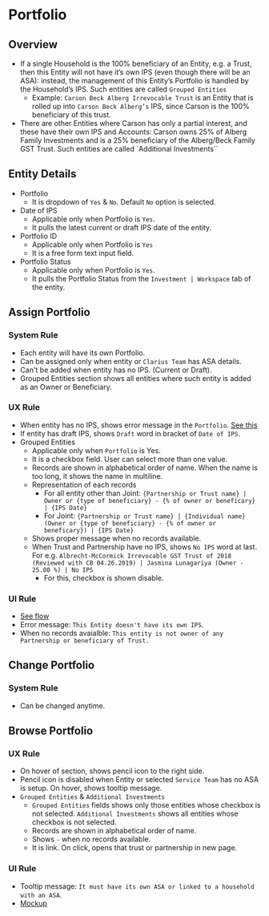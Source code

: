 # Portfolio
## Overview
- If a single Household is the 100% beneficiary of an Entity, e.g. a Trust, then this Entity will not have it’s own IPS (even though there will be an ASA): instead, the management of this Entity’s Portfolio is handled by the Household’s IPS. Such entities are called `Grouped Entities`
    - Example: `Carson Beck Alberg Irrevocable Trust` is an Entity that is rolled up into `Carson Beck Alberg’s` IPS, since Carson is the 100% beneficiary of this trust.
- There are other Entities where Carson has only a partial interest, and these have their own IPS and Accounts: Carson owns 25% of Alberg Family Investments and is a 25% beneficiary of the Alberg/Beck Family GST Trust. Such entities are called `Additional Investments``

## Entity Details
- Portfolio
    - It is dropdown of `Yes` & `No`. Default `No` option is selected.
- Date of IPS
    - Applicable only when Portfolio is `Yes`.
    - It pulls the latest current or draft IPS date of the entity. 
- Portfolio ID
    - Applicable only when Portfolio is `Yes`
    - It is a free form text input field.
- Portfolio Status
    - Applicable only when Portfolio is `Yes`.
    - It pulls the Portfolio Status from the `Investment | Workspace` tab of the entity.

## Assign Portfolio
### System Rule
- Each entity will have its own Portfolio.
- Can be assigned only when entity or `Clarius Team` has ASA details.
- Can't be added when entity has no IPS. (Current or Draft).
- Grouped Entities section shows all entities where such entity is added as an Owner or Beneficiary.

### UX Rule
- When entity has no IPS, shows error message in the `Portfolio`. [See this](52)
- If entity has draft IPS, shows `Draft` word in bracket of `Date of IPS`.
- Grouped Entities
    - Applicable only when `Portfolio` is Yes.
    - It is a checkbox field. User can select more than one value.
    - Records are shown in alphabetical order of name. When the name is too long, it shows the name in multiline.
    - Representation of each records
        - For all entity other than Joint: `{Partnership or Trust name} | Owner or {type of beneficiary} - {% of owner or beneficary} | {IPS Date}`
        - For Joint: `{Partnership or Trust name} | {Individual name} (Owner or {type of beneficiary} - {% of owner or beneficary}) | {IPS Date}`
    - Shows proper message when no records available.
    - When Trust and Partnership have no IPS, shows `No IPS` word at last. For e.g. `Albrecht-McCormick Irrevocable GST Trust of 2018 (Reviewed with CB 04.26.2019) | Jasmina Lunagariya (Owner - 25.00 %) | No IPS`
        - For this, checkbox is shown disable.

### UI Rule
- [See flow](https://drive.google.com/drive/u/0/folders/1nEvpRZkLGcpZLV5BzgXxf8qghUCGyFWg)
- Error message: `This Entity doesn't have its own IPS`. 
- When no records avaialble: `This entity is not owner of any Partnership or beneficiary of Trust.`



## Change Portfolio
### System Rule
- Can be changed anytime.


## Browse Portfolio
### UX Rule
- On hover of section, shows pencil icon to the right side.
- Pencil icon is disabled when Entity or selected `Service Team` has no ASA is setup. On hover, shows tooltip message.
- `Grouped Entities` & `Additional Investments`
    - `Grouped Entities` fields shows only those entities whose checkbox is not selected. `Additional Investments` shows all entities whose checkbox is not selected.
    - Records are shown in alphabetical order of name. 
    - Shows `-` when no records available.
    - It is link. On click, opens that trust or partnership in new page.

### UI Rule
- Tooltip message: `It must have its own ASA or linked to a household with an ASA`.
- [Mockup](https://drive.google.com/file/d/1BFQ6LjPAYsTojkgus_D42rrb3n1jWdmM/view?usp=sharing)